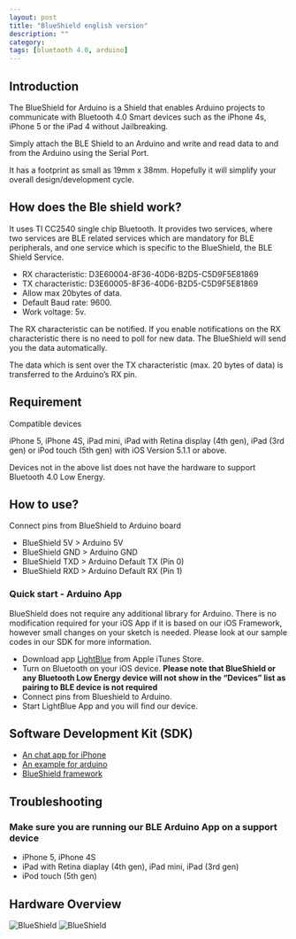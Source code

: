 ```yaml
---
layout: post
title: "BlueShield english version"
description: ""
category: 
tags: [bluetooth 4.0, arduino]
---
```


## Introduction

The BlueShield for Arduino is a Shield that enables Arduino projects to communicate with Bluetooth 4.0 Smart devices such as the iPhone 4s, iPhone 5 or the iPad 4 without Jailbreaking.

Simply attach the BLE Shield to an Arduino and write and read data to and from the Arduino using the Serial Port. 

It has a footprint as small as 19mm x 38mm. Hopefully it will simplify your overall design/development cycle.

## How does the Ble shield work?

It uses TI CC2540 single chip Bluetooth. It provides two services, where two services are BLE related services which are mandatory for BLE peripherals, and one service which is specific to the BlueShield, the BLE Shield Service.

* RX characteristic: D3E60004-8F36-40D6-B2D5-C5D9F5E81869
* TX characteristic: D3E60005-8F36-40D6-B2D5-C5D9F5E81869
* Allow max 20bytes of data.
* Default Baud rate: 9600.
* Work voltage: 5v.

The RX characteristic can be notified. If you enable notifications on the RX characteristic there is no need to poll for new data. The BlueShield will send you the data automatically. 

The data which is sent over the TX characteristic (max. 20 bytes of data) is transferred to the Arduino’s RX pin. 

## Requirement

Compatible devices

iPhone 5, iPhone 4S, iPad mini, iPad with Retina display (4th gen), iPad (3rd gen) or iPod touch (5th gen) with iOS Version 5.1.1 or above.

Devices not in the above list does not have the hardware to support Bluetooth 4.0 Low Energy. 

## How to use?

Connect pins from BlueShield to Arduino board
 * BlueShield 5V > Arduino 5V
 * BlueShield GND > Arduino GND
 * BlueShield TXD > Arduino Default TX (Pin 0)
 * BlueShield RXD > Arduino Default RX (Pin 1)

### Quick start - Arduino App

BlueShield does not require any additional library for Arduino. There is no modification required for your iOS App if it is based on our iOS Framework, however small changes on your sketch is needed. Please look at our sample codes in our SDK for more information. 

* Download app [LightBlue](https://itunes.apple.com/app/lightblue/id557428110?mt=8) from Apple iTunes Store.
* Turn on Bluetooth on your iOS device. **Please note that BlueShield or any Bluetooth Low Energy device will not show in the “Devices” list as pairing to BLE device is not required**
* Connect pins from Blueshield to Arduino.
* Start LightBlue App and you will find our device.

## Software Development Kit (SDK)

* [An chat app for iPhone](https://github.com/volca/BlueShieldDemo)
* [An example for arduino](https://gist.github.com/volca/5473218)
* [BlueShield framework](https://github.com/volca/BlueShieldFramework)

## Troubleshooting

### Make sure you are running our BLE Arduino App on a support device 

- iPhone 5, iPhone 4S 
- iPad with Retina diaplay (4th gen), iPad mini, iPad (3rd gen) 
- iPod touch (5th gen)

## Hardware Overview

<img src="http://i.ebayimg.com/t/Bluetooth-4-0-shield-for-arduino-/00/s/NTMzWDgwMA==/z/MQwAAMXQMfZRmpmK/$T2eC16d,!y0E9s2S7)CeBRmpmKWD5!~~60_12.JPG" alt="BlueShield">

<img alt="BlueShield" src="http://i.ebayimg.com/t/Bluetooth-4-0-shield-for-arduino-/00/s/NTMzWDgwMA==/z/SXcAAOxy4dBRmpmE/$(KGrHqJ,!l!FGZGVBB0)BRmpmER0f!~~60_12.JPG">
